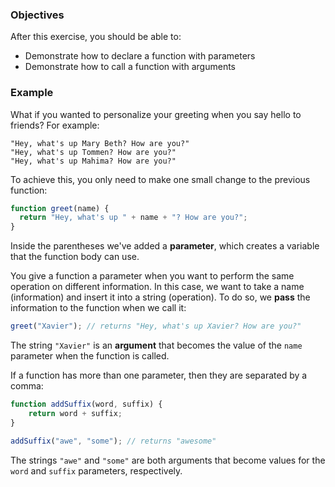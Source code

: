 <!--{ ids:[147], language:'JavaScript', type:'workshop', order: 3, name:'Parameters and Arguments', description:'Declare a function with parameters and call a function with arguments' } -->
### Objectives

After this exercise, you should be able to:

- Demonstrate how to declare a function with parameters
- Demonstrate how to call a function with arguments

### Example

What if you wanted to personalize your greeting when you say hello to friends? For example:

```
"Hey, what's up Mary Beth? How are you?"
"Hey, what's up Tommen? How are you?"
"Hey, what's up Mahima? How are you?"
```

To achieve this, you only need to make one small change to the previous function:

```js
function greet(name) {
  return "Hey, what's up " + name + "? How are you?";
}
```

Inside the parentheses we've added a __parameter__, which creates a variable that the function body can use.

You give a function a parameter when you want to perform the same operation on different information. In this case, we want to take a name (information) and insert it into a string (operation).  To do so, we __pass__ the information to the function when we call it:

```js
greet("Xavier"); // returns "Hey, what's up Xavier? How are you?"
```

The string `"Xavier"` is an __argument__ that becomes the value of the `name` parameter when the function is called.

If a function has more than one parameter, then they are separated by a comma:

```js
function addSuffix(word, suffix) {
    return word + suffix;
}

addSuffix("awe", "some"); // returns "awesome"
```

The strings `"awe"` and `"some"` are both arguments that become values for the `word` and `suffix` parameters, respectively.
